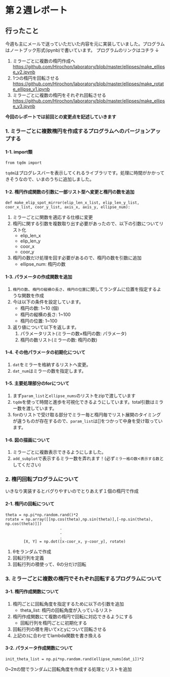 # 第２週レポート

## 行ったこと
今週も主にメールで送っていただいた内容を元に実装していました。プログラムはノートブック形式(ipynb)で書いています。
プログラムのリンクはコチラ ↓
1. ミラーごとに複数の楕円作成へ 
https://github.com/Hirochon/laboratory/blob/master/ellipses/make_ellipse_v2.ipynb
2. 1つの楕円を回転させる 
https://github.com/Hirochon/laboratory/blob/master/ellipses/make_rotate_ellipse_v1.ipynb
3. ミラーごとに複数の楕円をそれぞれ回転させる 
https://github.com/Hirochon/laboratory/blob/master/ellipses/make_ellipse_v3.ipynb

**今回のレポートでは前回との変更点を記述していきます**

### 1. ミラーごとに複数楕円を作成するプログラムへのバージョンアップする

#### 1-1. import類

```python: import.py
from tqdm import
```

`tqdm`はプログレスバーを表示してくれるライブラリです。処理に時間がかかってきそうなので、いまのうちに追加しました。

#### 1-2. 楕円作成関数の引数に一部リスト型へ変更と楕円の数を追加

```python: make_elip.py
def make_elip_spot_mirror(elip_len_x_list, elip_len_y_list, coor_x_list, coor_y_list, axis_x, axis_y, ellipse_num):
```

1. ミラーごとに関数を適応する仕様に変更
2. 楕円に関する引数を複数取り出す必要があったので、以下の引数についてリスト化
    - elip_len_x
    - elip_len_y
    - coor_x
    - coor_y
3. 楕円の数だけ処理を回す必要があるので、楕円の数を引数に追加
    - ellipse_num: 楕円の数

#### 1-3. パラメータの作成関数を追加
1. `楕円の数`、`楕円の縦横の長さ`、`楕円の位置`に関してランダムに位置を指定するような関数を作成
2. 今は以下の条件を設定しています。
    - 楕円の数: 1~10 (個)
    - 楕円の縦横の長さ: 1~100
    - 楕円の位置: 1~100
3. 返り値について以下を返します。
    1. パラメータリスト(ミラーの数×楕円の数: パラメータ)
    2. 楕円の数リスト(ミラーの数: 楕円の数)

#### 1-4. その他パラメータの初期化について
1. `dat`をミラーを格納するリストへ変更。
2. `dat_num`はミラーの数を指定します。

#### 1-5. 主要処理部分のforについて
1. まず`param_list`と`ellipse_nums`のリストをzipで渡しています
2. `tqdm`を使って時間と進歩を可視化できるようにしています。total引数はミラー数を渡しています。
3. forのリストで受け取る部分でミラー毎と楕円毎でリスト展開のタイミングが違うものが存在するので、`param_list`は[]をつかって中身を受け取っています。

#### 1-6. 図の描画について
1. ミラーごとに複数表示できるようにしました。
2. `add_subplot`で表示するミラー数を弄れます！(必ず`ミラー格の数`<`表示する数`としてください)

### 2. 楕円回転プログラムについて
いきなり実装するとバグりやすいのでとりあえず１個の楕円で作成

#### 2-1. 楕円の回転について

```python: rotate.py
theta = np.pi*np.random.rand()*2
rotate = np.array([[np.cos(theta),np.sin(theta)],[-np.sin(theta), np.cos(theta)]])
                        .
                        .
                        .
        [X, Y] = np.dot([x-coor_x, y-coor_y], rotate)
```

1. θをランダムで作成
2. 回転行列を定義
3. 回転行列の積使って、θの分だけ回転

### 3. ミラーごとに複数の楕円でそれぞれ回転するプログラムについて

#### 3-1. 楕円作成関数について
1. 楕円ごとに回転角度を指定するために以下の引数を追加
    - theta_list: 楕円の回転角度が入っているリスト
2. 楕円作成関数にて複数の楕円で回転に対応できるようにする
    - 回転行列を楕円ごとに初期化する
3. 回転行列の積を用いてxとyについて回転させる
4. 上記の`3`に合わせてlambda関数を書き換える

#### 3-2. パラメータ作成関数について

```python: make_theta.py
init_theta_list = np.pi*np.random.rand(ellipse_nums[dat_i])*2
```

0~2πの間でランダムに回転角度を作成する処理とリストを追加
